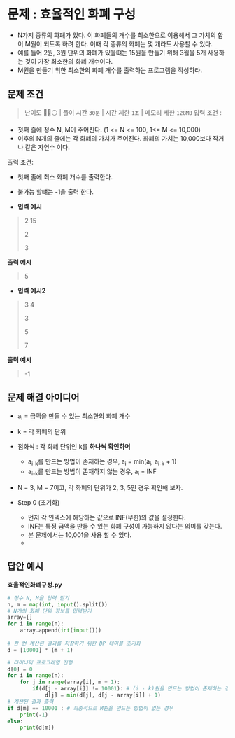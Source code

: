 # 문제 : 효율적인 화폐 구성

- N가지 종류의 화폐가 있다. 이 화폐들의 개수를 최소한으로 이용해서 그 가치의 합이 M원이 되도록 하려 한다. 이때 각 종류의 화폐는 몇 개라도 사용할 수 있다.
- 예를 들어 2원, 3원 단위의 화폐가 있을떄는 15원을 만들기 위해 3월을 5개 사용하는 것이 가장 최소한의 화폐 개수이다.
- M원을 만들기 위한 최소한의 화폐 개수를 출력하는 프로그램을 작성하라.

## 문제 조건

> 난이도 🔴🔴⚪ | 풀이 시간 `30분` | 시간 제한 `1초` | 메모리 제한 `128MB`
> 입력 조건 :

- 첫째 줄에 정수 N, M이 주어진다. (1 <= N <= 100, 1<= M <= 10,000)
- 이후의 N개의 줄에는 각 화폐의 가치가 주어진다. 화폐의 가치는 10,000보다 작거나 같은 자연수 이다.

출력 조건:

- 첫째 줄에 최소 화폐 개수를 출력한다.
- 불가능 할떄는 -1을 출력 한다.

- **입력 예시**

> 2 15
>
> 2
>
> 3

**출력 예시**

> 5

- **입력 예시2**

> 3 4
>
> 3
>
> 5
>
> 7

**출력 예시**

> -1

## 문제 해결 아이디어

- a<sub>i</sub> = 금액을 만들 수 있는 최소한의 화폐 개수
- k = 각 화폐의 단위
- 점화식 : 각 화폐 단위인 k를 **하나씩 확인하며**
  - a<sub>i-k</sub>를 만드는 방법이 존재하는 경우, a<sub>i</sub> = min(a<sub>i</sub>, a<sub>i-k</sub> + 1)
  - a<sub>i-k</sub>를 만드는 방법이 존재하지 않는 경우, a<sub>i</sub> = INF

- N = 3, M = 7이고, 각 화폐의 단위가 2, 3, 5인 경우 확인해 보자.
- Step 0 (초기화)
  - 먼저 각 인덱스에 해당하는 값으로 INF(무한)의 값을 설정한다.
  - INF는 특정 금액을 만들 수 있는 화폐 구성이 가능하지 않다는 의미를 갖는다.
  - 본 문제에서는 10,001을 사용 할 수 있다.
  - 
## 답안 예시

**효율적인화폐구성.py**

```py
# 정수 N, M을 입력 받기
n, m = map(int, input().split())
# N개의 화폐 단위 정보를 입력받기
array=[]
for i in range(n):
    array.append(int(input()))
    
# 한 번 계산된 결과를 저장하기 위한 DP 테이블 초기화
d = [10001] * (m + 1)

# 다이나믹 프로그래밍 진행
d[0] = 0
for i in range(n):
    for j in range(array[i], m + 1):
        if(d[j - array[i]] != 10001): # (i - k)원을 만드는 방법이 존재하는 경우
            d[j] = min(d[j], d[j - array[i]] + 1)
# 계산된 결과 출력
if d[m] == 10001 : # 최종적으로 M원을 만드는 방법이 없는 경우
    print(-1)
else:
    print(d[m])

```
